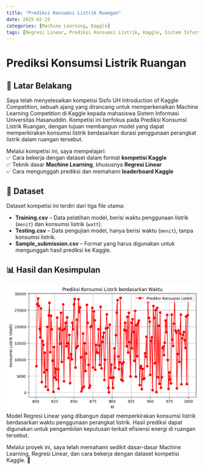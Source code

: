 ```yaml
---
title: "Prediksi Konsumsi Listrik Ruangan"
date: 2025-02-25
categories: [Machine Learning, Kaggle]
tags: [Regresi Linear, Prediksi Konsumsi Listrik, Kaggle, Sistem Informasi]
---
```


# Prediksi Konsumsi Listrik Ruangan  

## 📌 Latar Belakang
Saya telah menyelesaikan kompetisi Sisfo UH Introduction of Kaggle Competition, sebuah ajang yang dirancang untuk memperkenalkan Machine Learning Competition di Kaggle kepada mahasiswa Sistem Informasi Universitas Hasanuddin. Kompetisi ini berfokus pada Prediksi Konsumsi Listrik Ruangan, dengan tujuan membangun model yang dapat memperkirakan konsumsi listrik berdasarkan durasi penggunaan perangkat listrik dalam ruangan tersebut.

Melalui kompetisi ini, saya mempelajari:  
✅ Cara bekerja dengan dataset dalam format **kompetisi Kaggle**  
✅ Teknik dasar **Machine Learning**, khususnya **Regresi Linear**  
✅ Cara mengunggah prediksi dan memahami **leaderboard Kaggle**  

## 📂 Dataset  
Dataset kompetisi ini terdiri dari tiga file utama:  
- **Training.csv** – Data pelatihan model, berisi waktu penggunaan listrik (`menit`) dan konsumsi listrik (`watt`).  
- **Testing.csv** – Data pengujian model, hanya berisi waktu (`menit`), tanpa konsumsi listrik.  
- **Sample_submission.csv** – Format yang harus digunakan untuk mengunggah hasil prediksi ke Kaggle.  



## 📊 Hasil dan Kesimpulan
![Hasil Prediksi Konsumsi Listrik](assets/dokumentasi/hasil_prediksi.png)
Model Regresi Linear yang dibangun dapat memperkirakan konsumsi listrik berdasarkan waktu penggunaan perangkat listrik. Hasil prediksi dapat digunakan untuk pengambilan keputusan terkait efisiensi energi di ruangan tersebut.

Melalui proyek ini, saya telah memahami sedikit dasar-dasar Machine Learning, Regresi Linear, dan cara bekerja dengan dataset kompetisi Kaggle. 🚀
